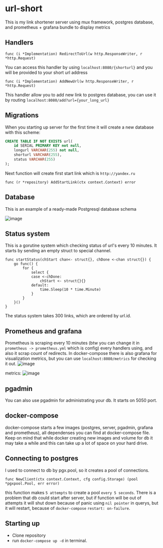 # url-short
This is my link shortener server using mux framework, postgres database, and prometheus + grafana bundle to display metrics

## Handlers
```golang
func (i *Implementation) RedirectToUrl(w http.ResponseWriter, r *http.Request)
```
You can access this handler by using `localhost:8080/{shorturl}` and you will be provided to your short url address

```golang
func (i *Implementation) AddNewUrl(w http.ResponseWriter, r *http.Request)
```
This handler allow you to add new link to postgres database, you can use it by routing `localhost:8080/add?url={your_long_url}`

## Migrations
When you starting up server for the first time it will create a new database with this scheme:
```sql
CREATE TABLE IF NOT EXISTS url(
    id SERIAL PRIMARY KEY not null,
    longurl VARCHAR(255) not null,
    shorturl VARCHAR(255),
    status VARCHAR(255)
);
```
Next function will create first start link which is `http://yandex.ru`
```golang
func (r *repository) AddStartLink(ctx context.Context) error 
```
## Database
This is an example of a ready-made Postgresql database schema

![image](https://user-images.githubusercontent.com/93131551/161843849-774916e4-793d-4747-88aa-73ac4514b193.png)


## Status system
This is a gorutine system which checking status of url's every 10 minutes. It starts by sending an empty struct to special channel.
```golang
func startStatus(chStart chan<- struct{}, chDone <-chan struct{}) {
	go func() {
		for {
			select {
			case <-chDone:
				chStart <- struct{}{}
			default:
				time.Sleep(10 * time.Minute)
			}
		}
	}()
}
```
The status system takes 300 links, which are ordered by url.id.
## Prometheus and grafana
Prometheus is scraping every 10 minutes (btw you can change it in `prometheus -> prometheus.yml` which is config) every handlers using, and also it scrap count of redirects. In docker-compose there is also grafana for visualization metrics, but you can use `localhost:8080/metrics` for checking it out.
![image](https://user-images.githubusercontent.com/93131551/160903555-27215209-2928-48d6-b3e8-422e8d6e7689.png)

metrics:
![image](https://user-images.githubusercontent.com/93131551/160904044-76e18443-97e3-4a0a-b6de-205e995ba889.png)

## pgadmin
You can also use pgadmin for administrating your db. It starts on 5050 port.
## docker-compose
docker-compose starts a few images (postgres, server, pgadmin, grafana and prometheus), all dependenses you can find at docker-compose file. Keep on mind that while docker creating new images and volume for db it may take a while and this can take up a lot of space on your hard drive.
## Connecting to postgres
I used to connect to db by pgx.pool, so it creates a pool of connections.
```golang
func NewClient(ctx context.Context, cfg config.Storage) (pool *pgxpool.Pool, err error)
```
this function makes `5 attempts` to create a pool `every 5 seconds`. There is a problem that db could start after server, but if function will be out of attempts it will shut down because of panic using `nil pointer` in querys, but it will restart, because of `docker-compose` `restart: on-failure`.
## Starting up
- Clone repository
- run `docker-compose up -d` in terminal.

